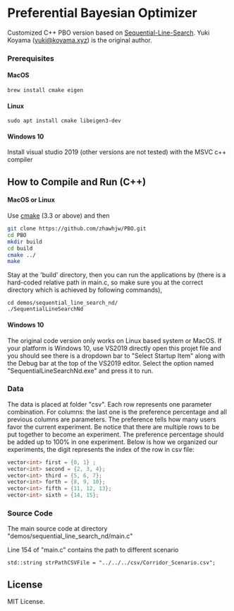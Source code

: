 # Preferential Bayesian Optimizer

Customized C++ PBO version based on [Sequential-Line-Search](https://github.com/yuki-koyama/sequential-line-search). Yuki Koyama (<yuki@koyama.xyz>) is the original author.

### Prerequisites

#### MacOS
```
brew install cmake eigen
```

#### Linux
```
sudo apt install cmake libeigen3-dev
```

#### Windows 10
Install visual studio 2019 (other versions are not tested) with the MSVC c++ compiler

## How to Compile and Run (C++)

#### MacOS or Linux
Use [cmake](https://cmake.org/) (3.3 or above) and then
```bash
git clone https://github.com/zhawhjw/PBO.git
cd PBO
mkdir build
cd build
cmake ../
make
```
Stay at the 'build' directory, then you can run the applications by (there is a hard-coded relative path in main.c, so make sure you at the correct directory which is achieved by following commands),
```
cd demos/sequential_line_search_nd/
./SequentialLineSearchNd
```
#### Windows 10
The original code version only works on Linux based system or MacOS. If your platform is Windows 10, use VS2019 directly open this projet file and you should see there is a dropdown bar to "Select Startup Item" along with the Debug bar at the top of the VS2019 editor. 
Select the option named "SequentialLineSearchNd.exe" and press it to run.


### Data
The data is placed at folder "csv". Each row represents one parameter combination.
For columns: the last one is the preference percentage and all previous columns are parameters.
The preference tells how many users favor the current experiment. Be notice that there are multiple rows to be put together to become an experiment.
The preference percentage should be added up to 100% in one experiment. Below is how we organized our experiments, the digit represents the index of the row in csv file:
```c++
vector<int> first = {0, 1} ;
vector<int> second = {2, 3, 4};
vector<int> third = {5, 6, 7};
vector<int> forth = {8, 9, 10};
vector<int> fifth = {11, 12, 13};
vector<int> sixth = {14, 15};
```

### Source Code

The main source code at directory "demos/sequential_line_search_nd/main.c"

Line 154 of "main.c" contains the path to different scenario

```
std::string strPathCSVFile = "../../../csv/Corridor_Scenario.csv";
```

## License

MIT License.


